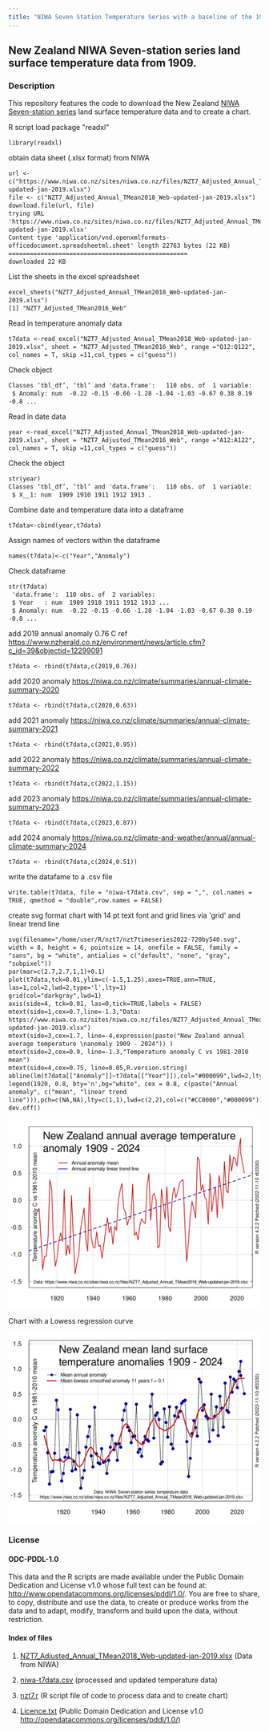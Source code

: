 ```yaml
---
title: "NIWA Seven Station Temperature Series with a baseline of the 1961-1990 average"
---
```


## New Zealand NIWA Seven-station series land surface temperature data from 1909. 

### Description

This repository features the code to download the New Zealand [NIWA Seven-station series](https://www.niwa.co.nz/our-science/climate/information-and-resources/nz-temp-record/seven-station-series-temperature-data) land surface temperature data and to create a chart.

R script
load package "readxl"
```{r}
library(readxl)
```

obtain data sheet (.xlsx format) from NIWA
```{r}
url <- c("https://www.niwa.co.nz/sites/niwa.co.nz/files/NZT7_Adjusted_Annual_TMean2018_Web-updated-jan-2019.xlsx")
file <- c("NZT7_Adjusted_Annual_TMean2018_Web-updated-jan-2019.xlsx")
download.file(url, file)
trying URL 'https://www.niwa.co.nz/sites/niwa.co.nz/files/NZT7_Adjusted_Annual_TMean2018_Web-updated-jan-2019.xlsx'
Content type 'application/vnd.openxmlformats-officedocument.spreadsheetml.sheet' length 22763 bytes (22 KB)
==================================================
downloaded 22 KB
```

List the sheets in the excel spreadsheet
```{r} 
excel_sheets("NZT7_Adjusted_Annual_TMean2018_Web-updated-jan-2019.xlsx")
[1] "NZT7_Adjusted_TMean2016_Web"
```
Read in temperature anomaly data

```{r}
t7data <-read_excel("NZT7_Adjusted_Annual_TMean2018_Web-updated-jan-2019.xlsx", sheet = "NZT7_Adjusted_TMean2016_Web", range ="Q12:Q122", col_names = T, skip =11,col_types = c("guess"))
```
Check object
```{r}str(t7data)
Classes ‘tbl_df’, ‘tbl’ and 'data.frame':	110 obs. of  1 variable:
 $ Anomaly: num  -0.22 -0.15 -0.66 -1.28 -1.04 -1.03 -0.67 0.38 0.19 -0.8 ...
```
Read in date data
```{r}
year <-read_excel("NZT7_Adjusted_Annual_TMean2018_Web-updated-jan-2019.xlsx", sheet = "NZT7_Adjusted_TMean2016_Web", range ="A12:A122", col_names = T, skip =11,col_types = c("guess"))
```
Check the object
```{r}
str(year) 
Classes ‘tbl_df’, ‘tbl’ and 'data.frame':	110 obs. of  1 variable:
 $ X__1: num  1909 1910 1911 1912 1913 . 
```

Combine date and temperature data into a dataframe 
```{r}
t7data<-cbind(year,t7data)
```
Assign names of vectors within the dataframe
```{r}
names(t7data)<-c("Year","Anomaly")
```
Check dataframe
```{r}
str(t7data)
 'data.frame':	110 obs. of  2 variables:
 $ Year   : num  1909 1910 1911 1912 1913 ...
 $ Anomaly: num  -0.22 -0.15 -0.66 -1.28 -1.04 -1.03 -0.67 0.38 0.19 -0.8 ...
```
add 2019 annual anomaly 0.76 C ref https://www.nzherald.co.nz/environment/news/article.cfm?c_id=39&objectid=12299091
```{r}
t7data <- rbind(t7data,c(2019,0.76))
```
add 2020 anomaly https://niwa.co.nz/climate/summaries/annual-climate-summary-2020 
```{r}
t7data <- rbind(t7data,c(2020,0.63))
```
add 2021 anomaly https://niwa.co.nz/climate/summaries/annual-climate-summary-2021
```{r}
t7data <- rbind(t7data,c(2021,0.95))
```
add 2022 anomaly https://niwa.co.nz/climate/summaries/annual-climate-summary-2022
```{r}
t7data <- rbind(t7data,c(2022,1.15))
```
add 2023 anomaly https://niwa.co.nz/climate/summaries/annual-climate-summary-2023
```{r}
t7data <- rbind(t7data,c(2023,0.87))
```
add 2024 anomaly https://niwa.co.nz/climate-and-weather/annual/annual-climate-summary-2024
```{r}
t7data <- rbind(t7data,c(2024,0.51))
```
write the datafame to a .csv file
```{r}
write.table(t7data, file = "niwa-t7data.csv", sep = ",", col.names = TRUE, qmethod = "double",row.names = FALSE)
```

create svg format chart with 14 pt text font and grid lines via 'grid' and linear trend line

```{r}
svg(filename="/home/user/R/nzt7/nzt7timeseries2022-720by540.svg", width = 8, height = 6, pointsize = 14, onefile = FALSE, family = "sans", bg = "white", antialias = c("default", "none", "gray", "subpixel"))  
par(mar=c(2.7,2.7,1,1)+0.1)
plot(t7data,tck=0.01,ylim=c(-1.5,1.25),axes=TRUE,ann=TRUE, las=1,col=2,lwd=2,type='l',lty=1)
grid(col="darkgray",lwd=1)
axis(side=4, tck=0.01, las=0,tick=TRUE,labels = FALSE)
mtext(side=1,cex=0.7,line=-1.3,"Data: https://www.niwa.co.nz/sites/niwa.co.nz/files/NZT7_Adjusted_Annual_TMean2018_Web-updated-jan-2019.xlsx")
mtext(side=3,cex=1.7, line=-4,expression(paste("New Zealand annual average temperature \nanomaly 1909 - 2024")) )
mtext(side=2,cex=0.9, line=-1.3,"Temperature anomaly C vs 1981-2010 mean")
mtext(side=4,cex=0.75, line=0.05,R.version.string)
abline(lm(t7data[["Anomaly"]]~t7data[["Year"]]),col="#000099",lwd=2,lty=1)
legend(1920, 0.8, bty='n',bg="white", cex = 0.8, c(paste("Annual anomaly", c("mean", "linear trend line"))),pch=c(NA,NA),lty=c(1,1),lwd=c(2,2),col=c("#CC0000","#000099"))
dev.off()
```

![New Zealand Mean Land Surface \nTemperature Anomalies 1909 - 2022](nzt7timeseries2022-720by540.svg)

Chart with a Lowess regression curve

![New Zealand Mean Land Surface Temperature Anomalies 1909 - 2022](NZ-T7-land-temp-anom-2022-720by540.svg)

### License

#### ODC-PDDL-1.0

This data and the R scripts are made available under the Public Domain Dedication and License v1.0 whose full text can be found at: http://www.opendatacommons.org/licenses/pddl/1.0/. You are free to share, to copy, distribute and use the data, to create or produce works from the data and to adapt, modify, transform and build upon the data, without restriction.


#### Index of files

1. [NZT7_Adjusted_Annual_TMean2018_Web-updated-jan-2019.xlsx](NZT7_Adjusted_Annual_TMean2018_Web-updated-jan-2019.xlsx) (Data from NIWA)

2. [niwa-t7data.csv](niwa-t7data.csv) (processed and updated temperature data)

3. [nzt7.r](nzt7.r)     (R script file of code to process data and to create chart)

4. [Licence.txt](Licence.txt) (Public Domain  Dedication and License v1.0 http://opendatacommons.org/licenses/pddl/1.0/)

